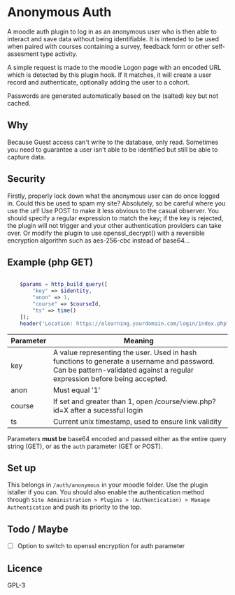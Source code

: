 # Anonymous Auth

A moodle auth plugin to log in as an anonymous user who is then able to interact and save data without being identifiable. It is intended to be used when paired with courses containing a survey, feedback form or other self-assesment type activity.

A simple request is made to the moodle Logon page with an encoded URL which is detected by this plugin hook. If it matches, it will create a user record and authenticate, optionally adding the user to a cohort.

Passwords are generated automatically based on the (salted) key but not cached.

## Why

Because Guest access can't write to the database, only read. Sometimes you need to guarantee a user isn't able to be identified but still be able to capture data.

## Security

Firstly, properly lock down what the anonymous user can do once logged in. Could this be used to spam my site? Absolutely, so be careful where you use the url! Use POST to make it less obvious to the casual observer. You should specify a regular expression to match the key; if the key is rejected, the plugin will not trigger and your other authentication providers can take over. Or modify the plugin to use openssl_decrypt() with a reversible encryption algorithm such as aes-256-cbc instead of base64...

## Example (php GET)

```php

    $params = http_build_query([
        "key" => $identity,
        "anon" => 1,
        "course" => $courseId,
        "ts" => time()
    ]);
    header('Location: https://elearning.yourdomain.com/login/index.php?auth=' . base64_encode($params));

```

| Parameter | Meaning |
| --- | --- |
| key      | A value representing the user. Used in hash functions to generate a username and password. Can be pattern-validated against a regular expression before being accepted. |
| anon     | Must equal '1' |
| course   | If set and greater than 1, open /course/view.php?id=X after a sucessful login |
| ts       | Current unix timestamp, used to ensure link validity |

Parameters **must be** base64 encoded and passed either as the entire query string (GET), or as the `auth` parameter (GET or POST).

## Set up

This belongs in `/auth/anonymous` in your moodle folder. Use the plugin istaller if you can. You should also enable the authentication method through `Site Administration > Plugins > (Authentication) > Manage Authentication` and push its priority to the top.

## Todo / Maybe

   -[ ] Option to switch to openssl encryption for auth parameter

## Licence

GPL-3
